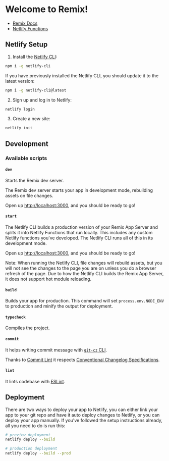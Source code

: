 # Welcome to Remix!

- [Remix Docs](https://remix.run/docs)
- [Netlify Functions](https://www.netlify.com/products/functions/)

## Netlify Setup

1. Install the [Netlify CLI](https://www.netlify.com/products/dev/):

```sh
npm i -g netlify-cli
```

If you have previously installed the Netlify CLI, you should update it to the latest version:

```sh
npm i -g netlify-cli@latest
```

2. Sign up and log in to Netlify:

```sh
netlify login
```

3. Create a new site:

```sh
netlify init
```

## Development

### Available scripts

#### `dev`

Starts the Remix dev server.

The Remix dev server starts your app in development mode, rebuilding assets on file changes.

Open up [http://localhost:3000](http://localhost:3000), and you should be ready to go!

#### `start`

The Netlify CLI builds a production version of your Remix App Server and splits it into Netlify Functions that run locally. This includes any custom Netlify functions you've developed. The Netlify CLI runs all of this in its development mode.

Open up [http://localhost:3000](http://localhost:3000), and you should be ready to go!

Note: When running the Netlify CLI, file changes will rebuild assets, but you will not see the changes to the page you are on unless you do a browser refresh of the page. Due to how the Netlify CLI builds the Remix App Server, it does not support hot module reloading.

#### `build`

Builds your app for production. This command will set `process.env.NODE_ENV` to production and minify the output for deployment.

#### `typecheck`

Compiles the project.

#### `commit`

It helps writing commit message with [`git-cz` CLI](https://github.com/streamich/git-cz).

Thanks to [Commit Lint](https://commitlint.js.org/) it respects [Conventional Changelog Specifications](https://www.conventionalcommits.org/).

#### `lint`

It lints codebase with [ESLint](https://eslint.org/).

## Deployment

There are two ways to deploy your app to Netlify, you can either link your app to your git repo and have it auto deploy changes to Netlify, or you can deploy your app manually. If you've followed the setup instructions already, all you need to do is run this:

```sh
# preview deployment
netlify deploy --build

# production deployment
netlify deploy --build --prod
```
